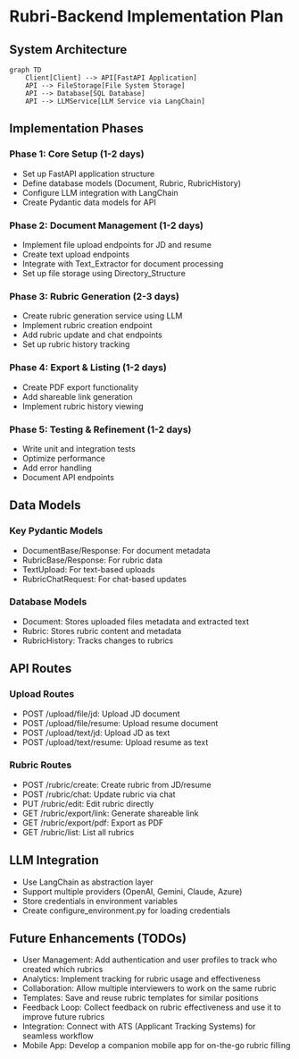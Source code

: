 # Rubri-Backend Implementation Plan

## System Architecture

```mermaid
graph TD
    Client[Client] --> API[FastAPI Application]
    API --> FileStorage[File System Storage]
    API --> Database[SQL Database]
    API --> LLMService[LLM Service via LangChain]
```

## Implementation Phases

### Phase 1: Core Setup (1-2 days)
- Set up FastAPI application structure
- Define database models (Document, Rubric, RubricHistory)
- Configure LLM integration with LangChain
- Create Pydantic data models for API

### Phase 2: Document Management (1-2 days)
- Implement file upload endpoints for JD and resume
- Create text upload endpoints
- Integrate with Text_Extractor for document processing
- Set up file storage using Directory_Structure

### Phase 3: Rubric Generation (2-3 days)
- Create rubric generation service using LLM
- Implement rubric creation endpoint
- Add rubric update and chat endpoints
- Set up rubric history tracking

### Phase 4: Export & Listing (1-2 days)
- Create PDF export functionality
- Add shareable link generation
- Implement rubric history viewing

### Phase 5: Testing & Refinement (1-2 days)
- Write unit and integration tests
- Optimize performance
- Add error handling
- Document API endpoints

## Data Models

### Key Pydantic Models
- DocumentBase/Response: For document metadata
- RubricBase/Response: For rubric data
- TextUpload: For text-based uploads
- RubricChatRequest: For chat-based updates

### Database Models
- Document: Stores uploaded files metadata and extracted text
- Rubric: Stores rubric content and metadata
- RubricHistory: Tracks changes to rubrics

## API Routes

### Upload Routes
- POST /upload/file/jd: Upload JD document
- POST /upload/file/resume: Upload resume document
- POST /upload/text/jd: Upload JD as text
- POST /upload/text/resume: Upload resume as text

### Rubric Routes
- POST /rubric/create: Create rubric from JD/resume
- POST /rubric/chat: Update rubric via chat
- PUT /rubric/edit: Edit rubric directly
- GET /rubric/export/link: Generate shareable link
- GET /rubric/export/pdf: Export as PDF
- GET /rubric/list: List all rubrics

## LLM Integration
- Use LangChain as abstraction layer
- Support multiple providers (OpenAI, Gemini, Claude, Azure)
- Store credentials in environment variables
- Create configure_environment.py for loading credentials
## Future Enhancements (TODOs)

- User Management: Add authentication and user profiles to track who created which rubrics
- Analytics: Implement tracking for rubric usage and effectiveness
- Collaboration: Allow multiple interviewers to work on the same rubric
- Templates: Save and reuse rubric templates for similar positions
- Feedback Loop: Collect feedback on rubric effectiveness and use it to improve future rubrics
- Integration: Connect with ATS (Applicant Tracking Systems) for seamless workflow
- Mobile App: Develop a companion mobile app for on-the-go rubric filling